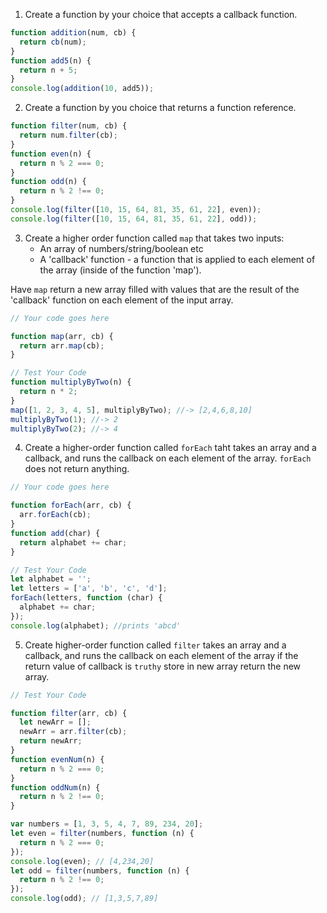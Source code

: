 1. Create a function by your choice that accepts a callback function.

```js
function addition(num, cb) {
  return cb(num);
}
function add5(n) {
  return n + 5;
}
console.log(addition(10, add5));
```

2. Create a function by you choice that returns a function reference.

```js
function filter(num, cb) {
  return num.filter(cb);
}
function even(n) {
  return n % 2 === 0;
}
function odd(n) {
  return n % 2 !== 0;
}
console.log(filter([10, 15, 64, 81, 35, 61, 22], even));
console.log(filter([10, 15, 64, 81, 35, 61, 22], odd));
```

3. Create a higher order function called `map` that takes two inputs:
   - An array of numbers/string/boolean etc
   - A 'callback' function - a function that is applied to each element of the array (inside of the function 'map').

Have `map` return a new array filled with values that are the result of the 'callback' function on each element of the input array.

```js
// Your code goes here

function map(arr, cb) {
  return arr.map(cb);
}

// Test Your Code
function multiplyByTwo(n) {
  return n * 2;
}
map([1, 2, 3, 4, 5], multiplyByTwo); //-> [2,4,6,8,10]
multiplyByTwo(1); //-> 2
multiplyByTwo(2); //-> 4
```

4. Create a higher-order function called `forEach` taht takes an array and a callback, and runs the callback on each element of the array. `forEach` does not return anything.

```js
// Your code goes here

function forEach(arr, cb) {
  arr.forEach(cb);
}
function add(char) {
  return alphabet += char;
}

// Test Your Code
let alphabet = '';
let letters = ['a', 'b', 'c', 'd'];
forEach(letters, function (char) {
  alphabet += char;
});
console.log(alphabet); //prints 'abcd'
```

5. Create higher-order function called `filter` takes an array and a callback, and runs the callback on each element of the array if the return value of callback is `truthy` store in new array return the new array.

```js
// Test Your Code

function filter(arr, cb) {
  let newArr = [];
  newArr = arr.filter(cb);
  return newArr;
}
function evenNum(n) {
  return n % 2 === 0;
}
function oddNum(n) {
  return n % 2 !== 0;
}

var numbers = [1, 3, 5, 4, 7, 89, 234, 20];
let even = filter(numbers, function (n) {
  return n % 2 === 0;
});
console.log(even); // [4,234,20]
let odd = filter(numbers, function (n) {
  return n % 2 !== 0;
});
console.log(odd); // [1,3,5,7,89]
```
